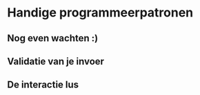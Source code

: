 # Handige programmeerpatronen

## Nog even wachten :)

## Validatie van je invoer

## De interactie lus